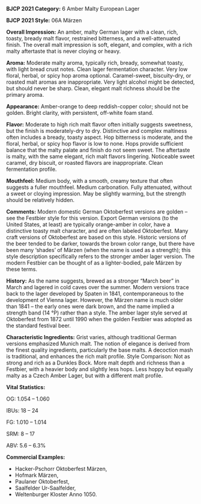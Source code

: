 <b>BJCP 2021 Category:</b> 6 Amber Malty European Lager

<b>BJCP 2021 Style:</b> 06A Märzen

<b>Overall Impression:</b> An amber, malty German lager with a
clean, rich, toasty, bready malt flavor, restrained bitterness,
and a well-attenuated finish. The overall malt impression is
soft, elegant, and complex, with a rich malty aftertaste that is
never cloying or heavy.

<b>Aroma:</b> Moderate malty aroma, typically rich, bready,
somewhat toasty, with light bread crust notes. Clean lager
fermentation character. Very low floral, herbal, or spicy hop
aroma optional. Caramel-sweet, biscuity-dry, or roasted malt
aromas are inappropriate. Very light alcohol might be detected,
but should never be sharp. Clean, elegant malt richness should
be the primary aroma.

<b>Appearance:</b> Amber-orange to deep reddish-copper color;
should not be golden. Bright clarity, with persistent, off-white
foam stand.

<b>Flavor:</b> Moderate to high rich malt flavor often initially
suggests sweetness, but the finish is moderately-dry to dry.
Distinctive and complex maltiness often includes a bready,
toasty aspect. Hop bitterness is moderate, and the floral,
herbal, or spicy hop flavor is low to none. Hops provide
sufficient balance that the malty palate and finish do not seem
sweet. The aftertaste is malty, with the same elegant, rich malt
flavors lingering. Noticeable sweet caramel, dry biscuit, or
roasted flavors are inappropriate. Clean fermentation profile.

<b>Mouthfeel:</b> Medium body, with a smooth, creamy texture that
often suggests a fuller mouthfeel. Medium carbonation. Fully
attenuated, without a sweet or cloying impression. May be
slightly warming, but the strength should be relatively hidden.

<b>Comments:</b> Modern domestic German Oktoberfest versions
are golden – see the Festbier style for this version. Export
German versions (to the United States, at least) are typically
orange-amber in color, have a distinctive toasty malt character,
and are often labeled Oktoberfest. Many craft versions of
Oktoberfest are based on this style. Historic versions of the
beer tended to be darker, towards the brown color range, but
there have been many ‘shades’ of Märzen (when the name is
used as a strength); this style description specifically refers to
the stronger amber lager version. The modern Festbier can be
thought of as a lighter-bodied, pale Märzen by these terms.

<b>History:</b> As the name suggests, brewed as a stronger “March
beer” in March and lagered in cold caves over the summer.
Modern versions trace back to the lager developed by Spaten in
1841, contemporaneous to the development of Vienna lager.
However, the Märzen name is much older than 1841 – the early
ones were dark brown, and the name implied a strength band
(14 °P) rather than a style. The amber lager style served at
Oktoberfest from 1872 until 1990 when the golden Festbier was
adopted as the standard festival beer.

<b>Characteristic Ingredients:</b> Grist varies, although
traditional German versions emphasized Munich malt. The
notion of elegance is derived from the finest quality
ingredients, particularly the base malts. A decoction mash is
traditional, and enhances the rich malt profile.
Style Comparison: Not as strong and rich as a Dunkles
Bock. More malt depth and richness than a Festbier, with a
heavier body and slightly less hops. Less hoppy but equally
malty as a Czech Amber Lager, but with a different malt profile.

<b>Vital Statistics:</b>

OG: 1.054 – 1.060

IBUs: 18 – 24

FG: 1.010 – 1.014

SRM: 8 – 17

ABV: 5.6 – 6.3%

<b>Commercial Examples:</b>
- Hacker-Pschorr Oktoberfest Märzen,
- Hofmark Märzen,
- Paulaner Oktoberfest,
- Saalfelder Ur-Saalfelder,
- Weltenburger Kloster Anno 1050.
